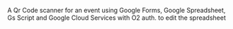 A Qr Code scanner for an event using Google Forms, Google Spreadsheet, Gs Script and Google Cloud Services with O2 auth. to edit the spreadsheet
